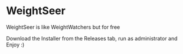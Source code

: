 # WeightSeer
WeightSeer is like WeightWatchers but for free


Download the Installer from the Releases tab, run as administrator and Enjoy :)
